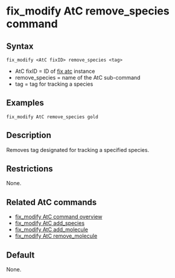 # fix_modify AtC remove_species command

## Syntax

    fix_modify <AtC fixID> remove_species <tag>

-   AtC fixID = ID of [fix atc](fix_atc) instance
-   remove_species = name of the AtC sub-command
-   tag = tag for tracking a species

## Examples

``` LAMMPS
fix_modify AtC remove_species gold
```

## Description

Removes tag designated for tracking a specified species.

## Restrictions

None.

## Related AtC commands

-   [fix_modify AtC command overview](atc_fix_modify)
-   [fix_modify AtC add_species](atc_add_species)
-   [fix_modify AtC add_molecule](atc_add_molecule)
-   [fix_modify AtC remove_molecule](atc_remove_molecule)

## Default

None.
